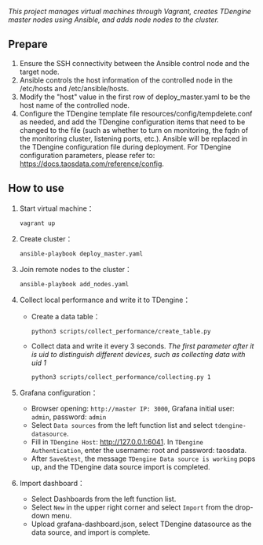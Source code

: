 

*This project manages virtual machines through Vagrant, creates TDengine master nodes using Ansible, and adds node nodes to the cluster.* 

## Prepare

1. Ensure the SSH connectivity between the Ansible control node and the target node.
2. Ansible controls the host information of the controlled node in the /etc/hosts and /etc/ansible/hosts.
3. Modify the "host" value in the first row of deploy_master.yaml to be the host name of the controlled node.
4. Configure the TDengine template file resources/config/tempdelete.conf as needed, and add the TDengine configuration items that need to be changed to the file (such as whether to turn on monitoring, the fqdn of the monitoring cluster, listening ports, etc.). Ansible will be replaced in the TDengine configuration file during deployment. For TDengine configuration parameters, please refer to: https://docs.taosdata.com/reference/config.

## How to use

1. Start virtual machine：
   ```
   vagrant up
   ```

2. Create cluster：
   ```
   ansible-playbook deploy_master.yaml
   ```

3. Join remote nodes to the cluster：
   ```
   ansible-playbook add_nodes.yaml
   ```

4. Collect local performance and write it to TDengine：
   - Create a data table： 
     ```
     python3 scripts/collect_performance/create_table.py
     ```
   - Collect data and write it every 3 seconds.
     *The first parameter after it is uid to distinguish different devices, such as collecting data with uid 1*
     ```
     python3 scripts/collect_performance/collecting.py 1
     ```

5. Grafana configuration：
   - Browser opening: `http://master IP: 3000`, Grafana initial user: `admin`, password: `admin`
   - Select `Data sources` from the left function list and select `tdengine-datasource`.
   - Fill in `TDengine Host`: http://127.0.0.1:6041. In `TDengine Authentication`, enter the username: root and password: taosdata.
   - After `Save&test`, the message `TDengine Data source is working` pops up, and the TDengine data source import is completed.

6. Import dashboard：
   - Select Dashboards from the left function list.
   - Select `New` in the upper right corner and select `Import` from the drop-down menu.
   - Upload grafana-dashboard.json, select TDengine datasource as the data source, and import is complete.
